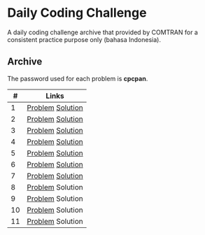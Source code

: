 # Daily Coding Challenge

A daily coding challenge archive that provided by COMTRAN for a consistent
practice purpose only (bahasa Indonesia).

## Archive

The password used for each problem is **cpcpan**.

| #  | Links                        |
|----|------------------------------|
| 1  | [Problem][P1] [Solution][S1] |
| 2  | [Problem][P2] [Solution][S2] |
| 3  | [Problem][P3] [Solution][S3] |
| 4  | [Problem][P4] [Solution][S4] |
| 5  | [Problem][P5] [Solution][S5] |
| 6  | [Problem][P6] [Solution][S6] |
| 7  | [Problem][P7] [Solution][S7] |
| 8  | [Problem][P8] Solution       |
| 9  | [Problem][P9] Solution       |
| 10 | [Problem][P10] Solution      |
| 11 | [Problem][P11] Solution      |

[P1]: https://vjudge.net/contest/305016
[S1]: https://drive.google.com/open?id=1S3SyiHQQ5BzB4zs4oWO0cGKcXyeWLSHhgSx60Fr6n-I
[P2]: https://vjudge.net/contest/305143
[S2]: https://drive.google.com/open?id=16lWIBzIv-BKtRf2Q4Xtb1R9WklVAOqRHWr4EId7OVvk
[P3]: https://vjudge.net/contest/305253
[S3]: https://drive.google.com/open?id=1j8AaAP9WxqluN1Q5bSbW9A_0SJxpOHyRleZQ3-05JSo
[P4]: https://vjudge.net/contest/305347
[S4]: https://drive.google.com/open?id=1fwbBcC5Gv-fi85QlIq3KWDWYARFz77lD9Ul8VfZxd7M
[P5]: https://vjudge.net/contest/305503
[S5]: https://drive.google.com/open?id=16gx5xeMrLbYl8T4TT7rdeA4zGSofB-DdgH-zFG9X_OI
[P6]: https://vjudge.net/contest/305588
[S6]: https://drive.google.com/open?id=1iX0NVloNfLMHWCt9YYhQEd2lXuad5_cytL2J_V4WnwY
[P7]: https://vjudge.net/contest/305703
[S7]: https://drive.google.com/open?id=1dJ_5nnntV9B85Ud8d9zJbimnSiw4hyZamhgKDxF4GII
[P8]: https://vjudge.net/contest/305810
[P9]: https://vjudge.net/contest/305916
[P10]: https://vjudge.net/contest/306028
[P11]: https://vjudge.net/contest/306141

